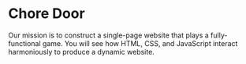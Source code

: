 
# Chore Door

Our mission is to construct a single-page website that plays a fully-functional game. You will see how HTML, CSS, and JavaScript interact harmoniously to produce a dynamic website.
